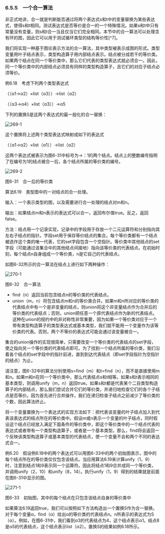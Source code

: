### 6.5.5　一个合一算法

非正式地讲，合一就是判断能否通过将两个表达式s和t中的变量替换为某些表达式，使得s和t相同。测试表达式是否等价是合一的一个特殊情况。如果s和t中只有常量没有变量，则s和t合一当且仅当它们完全相同。本节中的合一算法可以处理含有环的图，因此它可以用于测试循环类型的结构等价性[^7]。

我们将实现一种基于图论表示方法的合一算法，其中类型被表示成图的形式。类型变量用叶子结点表示，类型构造算子用内部结点表示。结点被分成若干的等价类。如果两个结点在同一个等价类中，那么它们代表的类型表达式就必须合一。因此，同一个等价类中的内部结点必须具有同样的类型构造算子，且它们的对应子结点必须等价。

例6.18　考虑下列两个类型表达式

（（α1→α2）×list（α3））→list（α2）

（（α3→α4）×list（α3））→α5

下列的置换S是这两个表达式的最一般化的合一替换：

![269-1](../Images/image04426.jpeg)

这个置换将上述两个类型表达式映射成如下的表达式

（（α1→α2）×list（α1））→list（α2）

这两个表达式被表示为图6-31中标号为→：1的两个结点。结点上的整数编号指明了在编号为1的结点被合一后，各个结点所属的等价类的编号。

![269-2](../Images/image04427.jpeg)

图6-31　合一后的等价类

算法6.19　类型图中的一对结点的合一处理。

输入：一个表示类型的图，以及需要进行合一处理的结点对m和n。

输出：如果结点m和n表示的表达式可以合一，返回布尔值true。反之，返回false。

方法：结点用一个记录实现，记录中的字段用于存放一个二元运算符和分别指向其左右子结点的指针。字段set用于保存等价结点的集合。每个等价类都有一个结点被选作这个类的唯一代表，它的set字段包含一个空指针。等价类中其他结点的set字段（可能通过该集合中的其他结点间接地）指向该等价类的代表结点。在初始时刻，每个结点n自身组成一个等价类，n是它自己的代表结点。

如图6-32所示的合一算法在结点上进行如下两种操作：

![270-1](../Images/image04428.jpeg)

图6-32　合一算法

- find（n）返回当前包含结点n的等价类的代表结点。
- union（m，n）将包含结点m和n的等价类合并。如果m和n所对应的等价类的代表结点中有一个是非变量的结点，则union将这个非变量结点作为合并后的等价类的代表结点；否则，union把任意一个原代表结点作为新的代表结点。这种在union的规约中的非对称性非常重要，因为如果一个等价类对应于一个带有类型构造算子的类型表达式或基本类型，我们就不能用一个变量作为该等价类的代表。否则，两个不等价的表达式可能会通过该变量被合一。

集合的union操作的实现很简单，只需要改变一个等价类的代表结点的set字段，使之指向另一个等价类的代表结点即可。为了找到一个结点所属的等价类，我们沿着各个结点的set字段中的指针前进，直到到达代表结点（即set字段指针为空指针的结点）为止。

请注意，图6-32中的算法分别使用s=find（m）和t=find（n），而不是直接使用m和n。如果m和n在同一个等价类中，那么代表结点s和t相等。如果s和t表示相同的基本类型，则调用unify（m，n）返回true。如果s和t都是代表某个二目类型构造算子的内部结点，那么我们尝试合并它们的等价类，并递归地检查它们的各个子结点是否等价。因为首先进行合并操作，我们在递归检查子结点之前减少了等价类的个数，因此算法终止。

将一个变量置换为一个表达式的实现方法如下：把代表该变量的叶子结点加入到代表该表达式的结点所在的等价类中。假设m或n表示一个变量的叶子结点，同时假设这个结点已经放入满足下面条件的等价类中，即这个等价类中的一个结点代表的表达式或者带有一个类型构造算子，或者是一个基本类型。那么，find将会返回一个反映该类型构造算子或基本类型的代表结点，使一个变量不会和两个不同的表达式合一。

例6.20　假设例6.18中的两个表达式可以用图6-33中的两个初始图表示，图中的每个结点所在的等价类仅仅包含该结点。当应用算法6.19来计算unify（1，9）时，注意到结点1和9表示同一个运算符。因此将结点1和9合并成同一个等价类，并调用unify（2，10）和unify（8，14）。执行unify（1，9）得到的结果就是前面在图6-31中显示的图。

![271-1](../Images/image04429.jpeg)

图6-33　初始图，其中的每个结点在只包含该结点自身的等价类中

如果算法6.19返回true，我们可以按照如下方法构造出一个置换S作为合一替换。对于每个变量α，find（α）给出α的等价类的代表结点n。n所表示的表达式为S（α）。例如，在图6-31中，我们看到α3的代表结点为4，这个结点表示α1。结点8是α5的代表结点，这个结点表示list（α2）。置换S的结果如例6.18所示。
